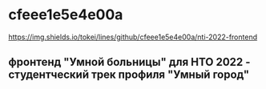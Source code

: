# cfeee1e5e4e00a
https://img.shields.io/tokei/lines/github/cfeee1e5e4e00a/nti-2022-frontend

## фронтенд "Умной больницы" для НТО 2022 - студентческий трек профиля "Умный город"
